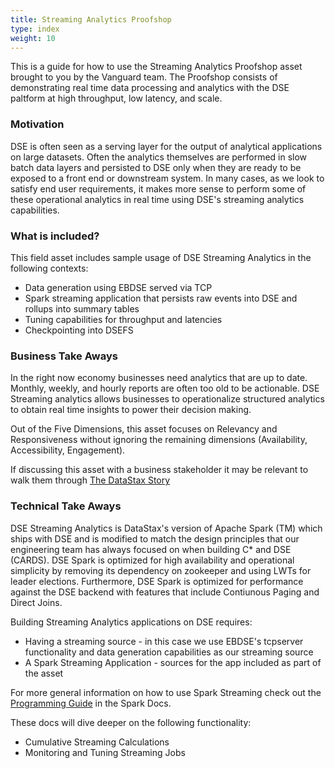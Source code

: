 ```yaml
---
title: Streaming Analytics Proofshop
type: index
weight: 10
---
```


This is a guide for how to use the Streaming Analytics Proofshop asset brought to you by the Vanguard team. The Proofshop consists of demonstrating real time data processing and analytics with the DSE paltform at high throughput, low latency, and scale.

### Motivation

DSE is often seen as a serving layer for the output of analytical applications on large datasets. Often the analytics themselves are performed in slow batch data layers and persisted to DSE only when they are ready to be exposed to a front end or downstream system. In many cases, as we look to satisfy end user requirements, it makes more sense to perform some of these operational analytics in real time using DSE's streaming analytics capabilities.

### What is included?

This field asset includes sample usage of DSE Streaming Analytics in the following contexts:

* Data generation using EBDSE served via TCP
* Spark streaming application that persists raw events into DSE and rollups into summary tables
* Tuning capabilities for throughput and latencies
* Checkpointing into DSEFS

### Business Take Aways

In the right now economy businesses need analytics that are up to date. Monthly, weekly, and hourly reports are often too old to be actionable. DSE Streaming analytics allows businesses to operationalize structured analytics to obtain real time insights to power their decision making.

Out of the Five Dimensions, this asset focuses on Relevancy and Responsiveness without ignoring the remaining dimensions (Availability, Accessibility, Engagement).

If discussing this asset with a business stakeholder it may be relevant to walk them through <a target="_blank" href="https://docs.google.com/presentation/d/1z_wGENm2RNX1oqwUkSzDg3P03xPG2P9lKEjj8UiZOQM/edit?usp=sharing">The DataStax Story</a>

### Technical Take Aways

DSE Streaming Analytics is DataStax's version of Apache Spark (TM) which ships with DSE and is modified to match the design principles that our engineering team has always focused on when building C* and DSE (CARDS). DSE Spark is optimized for high availability and operational simplicity by removing its dependency on zookeeper and using LWTs for leader elections. Furthermore, DSE Spark is optimized for performance against the DSE backend with features that include Contiunous Paging and Direct Joins.

Building Streaming Analytics applications on DSE requires:

- Having a streaming source - in this case we use EBDSE's tcpserver functionality and data generation capabilities as our streaming source
- A Spark Streaming Application - sources for the app included as part of the asset

For more general information on how to use Spark Streaming check out the <a href="https://spark.apache.org/docs/latest/streaming-programming-guide.html" target="_blank">Programming Guide</a> in the Spark Docs.

These docs will dive deeper on the following functionality:

- Cumulative Streaming Calculations
- Monitoring and Tuning Streaming Jobs
